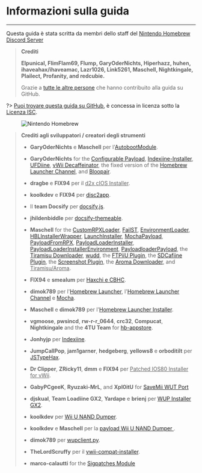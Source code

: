# Informazioni sulla guida
---
Questa guida è stata scritta da membri dello staff del [Nintendo Homebrew Discord Server](https://discord.gg/C29hYvh)

> **Crediti**
> 
> **Elpunical, FlimFlam69, Flump, GaryOderNichts, Hiperhazz, huhen, ihaveahax/ihaveamac, Lazr1026, Link5261, Maschell, Nightkingale, Plailect, Profanity, and redcubie.**
> 
> Grazie a [tutte le altre persone](https://github.com/hacks-guide/Guide-WiiU/graphs/contributors) che hanno contribuito alla guida su GitHub.

?> [Puoi trovare questa guida su GitHub](https://github.com/hacks-guide/Guide-WiiU), è concessa in licenza sotto la [Licenza ISC](https://github.com/hacks-guide/Guide-WiiU/blob/master/LICENSE.md).

<figure class="thumbnails">
    <img src="docs/assets/img/nh.jpg" alt="Nintendo Homebrew" title="Nintendo Homebrew">
</figure>

>
> **Crediti agli sviluppatori / creatori degli strumenti**
> 
> - **GaryOderNichts** e **Maschell** per l'[AutobootModule](https://github.com/wiiu-env/AutobootModule).
> 
> - **GaryOderNichts** for the [Configurable Payload](https://github.com/GaryOderNichts/configurable-payload), [Indexiine-Installer](https://github.com/GaryOderNichts/indexiine-installer), [UFDiine](https://github.com/GaryOderNichts/UFDiine), [vWii Decaffeinator](https://github.com/GaryOderNichts/vWii-Decaffeinator), the fixed version of the [Homebrew Launcher Channel](https://github.com/GaryOderNichts/homebrew_launcher/), and [Bloopair](https://github.com/GaryOderNichts/Bloopair).
> 
> - **dragbe** e **FIX94** per il <u>d2x cIOS Installer</u>.
> 
> - **koolkdev** e **FIX94** per [disc2app](https://github.com/koolkdev/disc2app).
> 
> - Il **team Docsify** per [docsify.js](https://github.com/docsifyjs/docsify/).
> 
> - **jhildenbiddle** per [docsify-themeable](https://github.com/jhildenbiddle/docsify-themeable).
> 
> - **Maschell** for the [CustomRPXLoader](https://github.com/wiiu-env/CustomRPXLoader), [FailST](https://maschell.github.io/homebrew/2020/12/02/failst.html), [EnvironmentLoader](https://github.com/wiiu-env/EnvironmentLoader), [HBLInstallerWrapper](https://github.com/wiiu-env/HBLInstallerWrapper), [LaunchInstaller](https://github.com/wiiu-env/LaunchInstaller), [MochaPayload](https://github.com/wiiu-env/MochaPayload), [PayloadFromRPX](https://github.com/wiiu-env/PayloadFromRPX), [PayloadLoaderInstaller](https://github.com/wiiu-env/PayloadLoaderInstaller), [PayloadLoaderInstallerEnvironment](https://github.com/wiiu-env/PayloadLoaderInstallerEnvironment), [PayloadloaderPayload](https://github.com/wiiu-env/PayloadloaderPayload), the [Tiramisu Downloader](https://tiramisu.foryour.cafe/), [wudd](https://github.com/wiiu-env/wudd), the [FTPiiU Plugin](https://github.com/wiiu-env/ftpiiu_plugin/), the [SDCafiine Plugin](https://github.com/wiiu-env/sdcafiine_plugin/), the [Screenshot Plugin](https://github.com/wiiu-env/ScreenshotWUPS/), the [Aroma Downloader](https://aroma.foryour.cafe), and <u>Tiramisu/Aroma</u>.
> 
> - **FIX94** e **smealum** per [Haxchi e CBHC](https://github.com/FIX94/haxchi).
> 
> - **dimok789** per l'[Homebrew Launcher](https://github.com/dimok789/homebrew_launcher), l'[Homebrew Launcher Channel](https://github.com/dimok789/homebrew_launcher) e [Mocha](https://github.com/dimok789/mocha).
> 
> - **Maschell** e **dimok789** per l'[Homebrew Launcher Installer](https://github.com/wiiu-env/homebrew_launcher_installer).
> 
> - **vgmoose**, **pwsincd**, **rw-r-r_0644**, **crc32**, **Compucat**, **Nightkingale** and the **4TU Team** for [hb-appstore](https://github.com/vgmoose/hb-appstore).
> 
> - **Jonhyjp** per [Indexiine](https://gbatemp.net/threads/indexiine-load-cfw-during-boot-and-offline-without-a-vc-ds-title.553681/).
> 
> - **JumpCallPop**, **jam1garner**, **hedgeberg**, **yellows8** e **orboditilt** per [JSTypeHax](https://github.com/wiiu-env/JsTypeHax).
> 
> - **Dr Clipper**, **ZRicky11**, **dmm** e **FIX94** per <u>Patched IOS80 Installer for vWii</u>.
> 
> - **GabyPCgeeK**,  **Ryuzaki-MrL**, and **Xpl0itU** for [SaveMii WUT Port](https://github.com/Xpl0itU/savemii)
> 
> - **djskual**, **Team Loadiine GX2**, **Yardape** e **brienj** per [WUP Installer GX2](https://sourceforge.net/projects/wup-installer-gx2/).
> 
> - **koolkdev** per [Wii U NAND Dumper](https://github.com/koolkdev/wiiu-nanddumper).
> 
> - **koolkdev** e **Maschell** per la [payload Wii U NAND Dumper ](https://github.com/wiiu-env/wiiu-nanddumper-payload).
> 
> - **dimok789** per [wupclient.py](https://github.com/dimok789/mocha/blob/master/ios_mcp/wupclient.py).
> 
> - **TheLordScruffy** per il [vwii-compat-installer](https://github.com/TheLordScruffy/vwii-compat-installer).
> 
> - **marco-calautti** for the [Sigpatches Module](https://github.com/marco-calautti/SigpatchesModuleWiiU)
